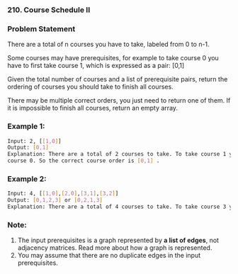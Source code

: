 ### 210. Course Schedule II

### Problem Statement
There are a total of n courses you have to take, labeled from 0 to n-1.

Some courses may have prerequisites, for example to take course 0 you have to first take course 1, which is expressed as a pair: [0,1]

Given the total number of courses and a list of prerequisite pairs, return the ordering of courses you should take to finish all courses.

There may be multiple correct orders, you just need to return one of them. If it is impossible to finish all courses, return an empty array.

### Example 1:
```bash
Input: 2, [[1,0]] 
Output: [0,1]
Explanation: There are a total of 2 courses to take. To take course 1 you should have finished   
course 0. So the correct course order is [0,1] .
```

### Example 2:
```bash
Input: 4, [[1,0],[2,0],[3,1],[3,2]]
Output: [0,1,2,3] or [0,2,1,3]
Explanation: There are a total of 4 courses to take. To take course 3 you should have finished both courses 1 and 2. Both courses 1 and 2 should be taken after you finished course 0. So one correct course order is [0,1,2,3]. Another correct ordering is [0,2,1,3] .
```

### Note:

1. The input prerequisites is a graph represented by **a list of edges**, not adjacency matrices. Read more about how a graph is represented.
2. You may assume that there are no duplicate edges in the input prerequisites.